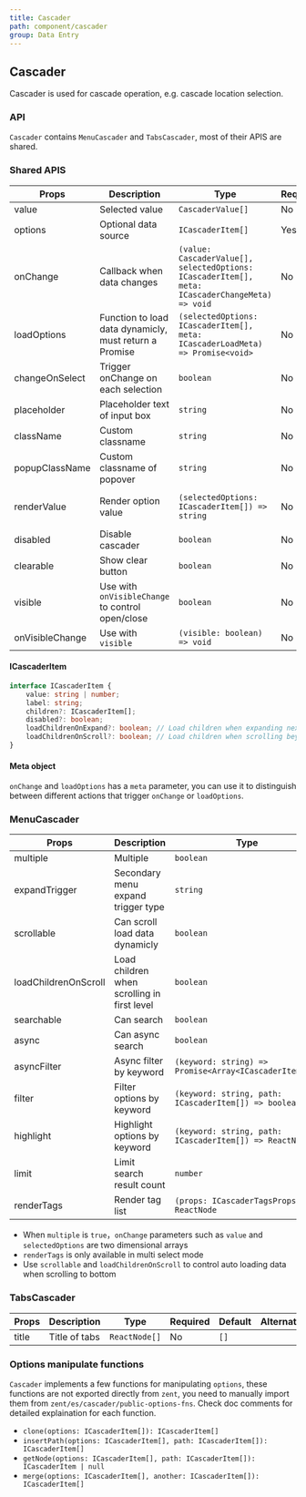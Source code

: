```yaml
---
title: Cascader
path: component/cascader
group: Data Entry
---
```


## Cascader

Cascader is used for cascade operation, e.g. cascade location selection.

### API

`Cascader` contains `MenuCascader` and `TabsCascader`, most of their APIS are shared.

### Shared APIS

| Props           | Description                                            | Type                                                                                            | Required | Default                                                                      | Alternatives |
| --------------- | ------------------------------------------------------ | ----------------------------------------------------------------------------------------------- | -------- | ---------------------------------------------------------------------------- | ------------ |
| value           | Selected value                                         | `CascaderValue[]`                                                                               | No       | `[]`                                                                         |              |
| options         | Optional data source                                   | `ICascaderItem[]`                                                                               | Yes      | `[]`                                                                         |              |
| onChange        | Callback when data changes                             | `(value: CascaderValue[], selectedOptions: ICascaderItem[], meta: ICascaderChangeMeta) => void` | No       | -                                                                            |              |
| loadOptions     | Function to load data dynamicly, must return a Promise | `(selectedOptions: ICascaderItem[], meta: ICascaderLoadMeta) => Promise<void>`                  | No       | -                                                                            |              |
| changeOnSelect  | Trigger onChange on each selection                     | `boolean`                                                                                       | No       | `false`                                                                      | `true`       |
| placeholder     | Placeholder text of input box                          | `string`                                                                                        | No       | `Please choose`                                                              |              |
| className       | Custom classname                                       | `string`                                                                                        | No       |                                                                              |              |
| popupClassName  | Custom classname of popover                            | `string`                                                                                        | No       |                                                                              |              |
| renderValue     | Render option value                                    | `(selectedOptions: ICascaderItem[]) => string`                                                  | No       | `selectedOptions => selectedOptions.map(option => option.label).join(' / ')` |              |
| disabled        | Disable cascader                                       | `boolean`                                                                                       | No       | `false`                                                                      | `true`       |
| clearable       | Show clear button                                      | `boolean`                                                                                       | No       | `false`                                                                      | `true`       |
| visible         | Use with `onVisibleChange` to control open/close       | `boolean`                                                                                       | No       |                                                                              |              |
| onVisibleChange | Use with `visible`                                     | `(visible: boolean) => void`                                                                    | No       |                                                                              |              |

#### ICascaderItem

```ts
interface ICascaderItem {
	value: string | number;
	label: string;
	children?: ICascaderItem[];
	disabled?: boolean;
	loadChildrenOnExpand?: boolean; // Load children when expanding next level
	loadChildrenOnScroll?: boolean; // Load children when scrolling beyound bottom
}
```

#### Meta object

`onChange` and `loadOptions` has a `meta` parameter, you can use it to distinguish between different actions that trigger `onChange` or `loadOptions`.

### MenuCascader

| Props                | Description                                 | Type                                                    | Required | Default | Alternatives |
| -------------------- | ------------------------------------------- | ------------------------------------------------------- | -------- | ------- | ------------ |
| multiple             | Multiple                                    | `boolean`                                               | No       | `false` | `true`       |
| expandTrigger        | Secondary menu expand trigger type          | `string`                                                | No       | `click` | `hover`      |
| scrollable           | Can scroll load data dynamicly              | `boolean`                                               | No       | `false` | `true`       |
| loadChildrenOnScroll | Load children when scrolling in first level | `boolean`                                               | No       | `false` | `true`       |
| searchable           | Can search                                  | `boolean`                                               | No       | `false` | `true`       |
| async                | Can async search                            | `boolean`                                               | No       | `false` | `true`       |
| asyncFilter          | Async filter by keyword                     | `(keyword: string) => Promise<Array<ICascaderItem[]>>`  | No       | -       |              |
| filter               | Filter options by keyword                   | `(keyword: string, path: ICascaderItem[]) => boolean`   | No       | -       |              |
| highlight            | Highlight options by keyword                | `(keyword: string, path: ICascaderItem[]) => ReactNode` | No       | -       |              |
| limit                | Limit search result count                   | `number`                                                | No       | `50`    |              |
| renderTags           | Render tag list                             | `(props: ICascaderTagsProps) => ReactNode`              | No       |         |              |

- When `multiple` is `true`，`onChange` parameters such as `value` and `selectedOptions` are two dimensional arrays
- `renderTags` is only available in multi select mode
- Use `scrollable` and `loadChildrenOnScroll` to control auto loading data when scrolling to bottom

### TabsCascader

| Props | Description   | Type          | Required | Default | Alternatives |
| ----- | ------------- | ------------- | -------- | ------- | ------------ |
| title | Title of tabs | `ReactNode[]` | No       | `[]`    |              |

### Options manipulate functions

`Cascader` implements a few functions for manipulating `options`, these functions are not exported directly from `zent`, you need to manually import them from `zent/es/cascader/public-options-fns`. Check doc comments for detailed explaination for each function.

- `clone(options: ICascaderItem[]): ICascaderItem[]`
- `insertPath(options: ICascaderItem[], path: ICascaderItem[]): ICascaderItem[]`
- `getNode(options: ICascaderItem[], path: ICascaderItem[]): ICascaderItem | null`
- `merge(options: ICascaderItem[], another: ICascaderItem[]): ICascaderItem[]`
